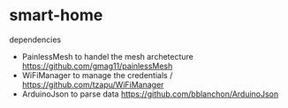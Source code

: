 # smart-home
dependencies 
- PainlessMesh to handel the mesh archetecture <https://github.com/gmag11/painlessMesh>
- WiFiManager to manage the credentials / https://github.com/tzapu/WiFiManager
- ArduinoJson to parse data https://github.com/bblanchon/ArduinoJson
